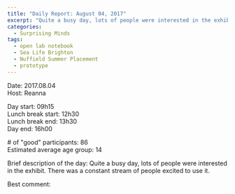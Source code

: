 ```yaml
---
title: "Daily Report: August 04, 2017"
excerpt: "Quite a busy day, lots of people were interested in the exhibit. "
categories:
  - Surprising Minds
tags:
  - open lab notebook
  - Sea Life Brighton
  - Nuffield Summer Placement
  - prototype
---
```


Date: 2017.08.04   
Host: Reanna 

Day start: 09h15   
Lunch break start: 12h30  
Lunch break end: 13h30  
Day end: 16h00  

\# of "good" participants: 86  
Estimated average age group: 14

Brief description of the day: Quite a busy day, lots of people were interested in the exhibit. There was a constant stream of people excited to use it.

Best comment:
